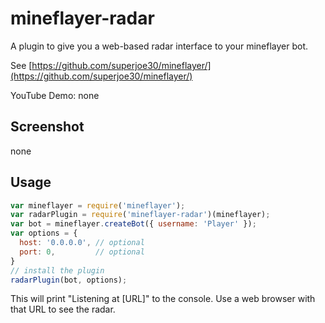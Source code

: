 # mineflayer-radar

A plugin to give you a web-based radar interface to your mineflayer bot.

See [https://github.com/superjoe30/mineflayer/](https://github.com/superjoe30/mineflayer/)

YouTube Demo: none

## Screenshot

none

## Usage

```js
var mineflayer = require('mineflayer');
var radarPlugin = require('mineflayer-radar')(mineflayer);
var bot = mineflayer.createBot({ username: 'Player' });
var options = {
  host: '0.0.0.0', // optional
  port: 0,         // optional
}
// install the plugin
radarPlugin(bot, options);
```

This will print "Listening at [URL]" to the console. Use a web browser with
that URL to see the radar.
